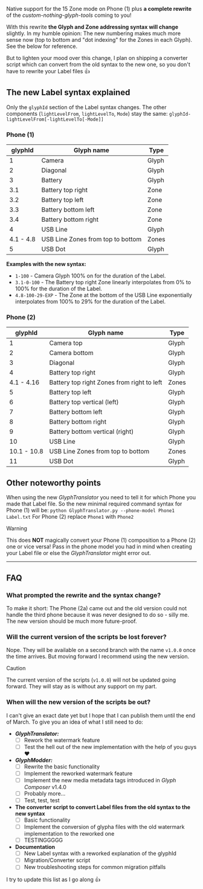 Native support for the 15 Zone mode on Phone (1) plus **a complete rewrite** of the *custom-nothing-glyph-tools* coming to you!

With this rewrite **the Glyph and Zone addressing syntax will change** slightly. In my humble opinion: The new numbering makes much more sense now (top to bottom and "dot indexing" for the Zones in each Glyph). See the below for reference.

But to lighten your mood over this change, I plan on shipping a converter script which can convert from the old syntax to the new one, so you don't have to rewrite your Label files 👍

## The new Label syntax explained
Only the `glyphId` section of the Label syntax changes. The other components (`lightLevelFrom`, `lightLevelTo`, `Mode`) stay the same:
`glyphId-lightLevelFrom[-lightLevelTo[-Mode]]`

### Phone (1)
| glyphId   | Glyph name                        | Type  |
|-----------|-----------------------------------|-------|
| 1         | Camera                            | Glyph |
| 2         | Diagonal                          | Glyph |
| 3         | Battery                           | Glyph |
| 3.1       | Battery top right                 | Zone  |
| 3.2       | Battery top left                  | Zone  |
| 3.3       | Battery bottom left               | Zone  |
| 3.4       | Battery bottom right              | Zone  |
| 4         | USB Line                          | Glyph |
| 4.1 - 4.8 | USB Line Zones from top to bottom | Zones |
| 5         | USB Dot                           | Glyph |

**Examples with the new syntax:**
* `1-100` - Camera Glyph 100% on for the duration of the Label.
* `3.1-0-100` - The Battery top right Zone linearly interpolates from 0% to 100% for the duration of the Label.
* `4.8-100-29-EXP` - The Zone at the bottom of the USB Line exponentially interpolates from 100% to 29% for the duration of the Label.

### Phone (2)
| glyphId     | Glyph name                                 | Type  |
|-------------|--------------------------------------------|-------|
| 1           | Camera top                                 | Glyph |
| 2           | Camera bottom                              | Glyph |
| 3           | Diagonal                                   | Glyph |
| 4           | Battery top right                          | Glyph |
| 4.1 - 4.16  | Battery top right Zones from right to left | Zones |
| 5           | Battery top left                           | Glyph |
| 6           | Battery top vertical (left)                | Glyph |
| 7           | Battery bottom left                        | Glyph |
| 8           | Battery bottom right                       | Glyph |
| 9           | Battery bottom vertical (right)            | Glyph |
| 10          | USB Line                                   | Glyph |
| 10.1 - 10.8 | USB Line Zones from top to bottom          | Zones |
| 11          | USB Dot                                    | Glyph |

## Other noteworthy points
When using the new *GlyphTranslator* you need to tell it for which Phone you made that Label file.
So the new minimal required command syntax for Phone (1) will be: `python GlyphTranslator.py --phone-model Phone1 Label.txt`
For Phone (2) replace `Phone1` with `Phone2`

> [!WARNING]
> This does **NOT** magically convert your Phone (1) composition to a Phone (2) one or vice versa! Pass in the phone model you had in mind when creating your Label file or else the *GlyphTranslator* might error out.

***

## FAQ
### What prompted the rewrite and the syntax change?
To make it short: The Phone (2a) came out and the old version could not handle the third phone because it was never designed to do so - silly me.
The new version should be much more future-proof.

### Will the current version of the scripts be lost forever?
Nope. They will be available on a second branch with the name `v1.0.0` once the time arrives. But moving forward I recommend using the new version.

> [!CAUTION]
> The current version of the scripts (`v1.0.0`) will not be updated going forward.
> They will stay as is without any support on my part.

### When will the new version of the scripts be out?
I can't give an exact date yet but I hope that I can publish them until the end of March.
To give you an idea of what I still need to do:
* ***GlyphTranslator:***
  * [ ] Rework the watermark feature
  * [ ] Test the hell out of the new implementation with the help of you guys ❤️
* ***GlyphModder:***
  * [ ] Rewrite the basic functionality
  * [ ] Implement the reworked watermark feature
  * [ ] Implement the new media metadata tags introduced in *Glyph Composer* v1.4.0
  * [ ] Probably more...
  * [ ] Test, test, test
* **The converter script to convert Label files from the old syntax to the new syntax**
  * [ ] Basic functionality
  * [ ] Implement the conversion of glypha files with the old watermark implementation to the reworked one
  * [ ] TESTINGGGGG
* **Documentation**
  * [ ] New Label syntax with a reworked explanation of the glyphId
  * [ ] Migration/Converter script
  * [ ] New troubleshooting steps for common migration pitfalls
 
I try to update this list as I go along 👍
